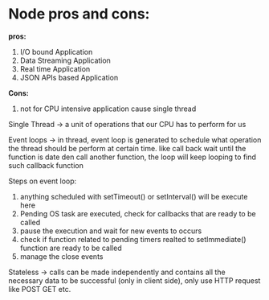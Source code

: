 <h1>Node pros and cons:</h1>

<b>pros:</b> 
1. I/O bound Application
2. Data Streaming Application
3. Real time Application
4. JSON APIs based Application

<b>Cons:</b>
1. not for CPU intensive application cause single thread

Single Thread -> a unit of operations that our CPU has to perform for us

Event loops -> in thread, event loop is generated to schedule what operation the thread should be perform at certain time. like call back wait until the function is date den call another function, the loop will keep looping to find such callback function

Steps on event loop:
1. anything scheduled with setTimeout() or setInterval() will be execute here
2. Pending OS task are executed, check for callbacks that are ready to be called
3. pause the execution and wait for new events to occurs
4. check if function related to pending timers realted to setImmediate() function are ready to be called
5. manage the close events

Stateless -> calls can be made independently and contains all the necessary data to be successful (only in client side), only use HTTP request like POST GET etc.